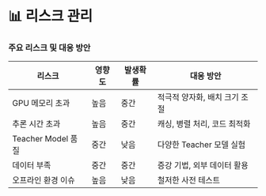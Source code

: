 # 📊 리스크 관리

### 주요 리스크 및 대응 방안

| 리스크 | 영향도 | 발생확률 | 대응 방안 |
|--------|--------|----------|-----------|
| GPU 메모리 초과 | 높음 | 중간 | 적극적 양자화, 배치 크기 조절 |
| 추론 시간 초과 | 높음 | 중간 | 캐싱, 병렬 처리, 코드 최적화 |
| Teacher Model 품질 | 중간 | 낮음 | 다양한 Teacher 모델 실험 |
| 데이터 부족 | 중간 | 중간 | 증강 기법, 외부 데이터 활용 |
| 오프라인 환경 이슈 | 높음 | 낮음 | 철저한 사전 테스트 |
